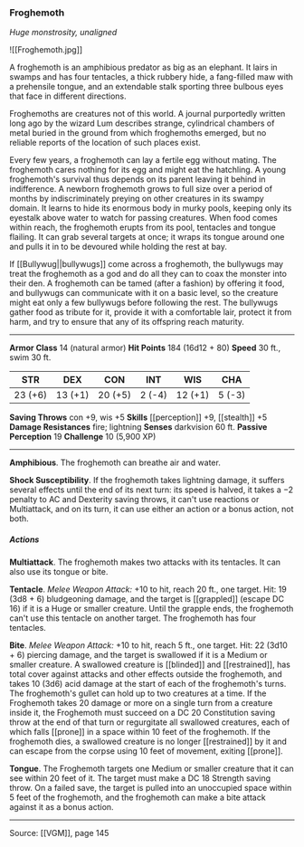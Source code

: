 ### Froghemoth
_Huge monstrosity, unaligned_

![[Froghemoth.jpg]]

A froghemoth is an amphibious predator as big as an elephant. It lairs in swamps and has four tentacles, a thick rubbery hide, a fang-filled maw with a prehensile tongue, and an extendable stalk sporting three bulbous eyes that face in different directions.

Froghemoths are creatures not of this world. A journal purportedly written long ago by the wizard Lum describes strange, cylindrical chambers of metal buried in the ground from which froghemoths emerged, but no reliable reports of the location of such places exist.

Every few years, a froghemoth can lay a fertile egg without mating. The froghemoth cares nothing for its egg and might eat the hatchling. A young froghemoth's survival thus depends on its parent leaving it behind in indifference. A newborn froghemoth grows to full size over a period of months by indiscriminately preying on other creatures in its swampy domain. It learns to hide its enormous body in murky pools, keeping only its eyestalk above water to watch for passing creatures. When food comes within reach, the froghemoth erupts from its pool, tentacles and tongue flailing. It can grab several targets at once; it wraps its tongue around one and pulls it in to be devoured while holding the rest at bay.

If [[Bullywug||bullywugs]] come across a froghemoth, the bullywugs may treat the froghemoth as a god and do all they can to coax the monster into their den. A froghemoth can be tamed (after a fashion) by offering it food, and bullywugs can communicate with it on a basic level, so the creature might eat only a few bullywugs before following the rest. The bullywugs gather food as tribute for it, provide it with a comfortable lair, protect it from harm, and try to ensure that any of its offspring reach maturity.



---

**Armor Class** 14 (natural armor)
**Hit Points** 184 (16d12 + 80)
**Speed** 30 ft., swim 30 ft.

| STR     | DEX     | CON     | INT     | WIS     | CHA     |
|---------|---------|---------|---------|---------|---------|
| 23 (+6) | 13 (+1) | 20 (+5) | 2 (-4) | 12 (+1) | 5 (-3) |

**Saving Throws** con +9, wis +5
**Skills** [[perception]] +9, [[stealth]] +5
**Damage Resistances** fire; lightning
**Senses** darkvision 60 ft.
**Passive Perception** 19
**Challenge** 10 (5,900 XP)

---

**Amphibious**. The froghemoth can breathe air and water.

**Shock Susceptibility**. If the froghemoth takes lightning damage, it suffers several effects until the end of its next turn: its speed is halved, it takes a −2 penalty to AC and Dexterity saving throws, it can't use reactions or Multiattack, and on its turn, it can use either an action or a bonus action, not both.

##### Actions
**Multiattack**. The froghemoth makes two attacks with its tentacles. It can also use its tongue or bite.

**Tentacle**. _Melee Weapon Attack:_ +10 to hit, reach 20 ft., one target. Hit: 19 (3d8 + 6) bludgeoning damage, and the target is [[grappled]] (escape DC 16) if it is a Huge or smaller creature. Until the grapple ends, the froghemoth can't use this tentacle on another target. The froghemoth has four tentacles.

**Bite**. _Melee Weapon Attack:_ +10 to hit, reach 5 ft., one target. Hit: 22 (3d10 + 6) piercing damage, and the target is swallowed if it is a Medium or smaller creature. A swallowed creature is [[blinded]] and [[restrained]], has total cover against attacks and other effects outside the froghemoth, and takes 10 (3d6) acid damage at the start of each of the froghemoth's turns. The froghemoth's gullet can hold up to two creatures at a time. If the Froghemoth takes 20 damage or more on a single turn from a creature inside it, the Froghemoth must succeed on a DC 20 Constitution saving throw at the end of that turn or regurgitate all swallowed creatures, each of which falls [[prone]] in a space within 10 feet of the froghemoth. If the froghemoth dies, a swallowed creature is no longer [[restrained]] by it and can escape from the corpse using 10 feet of movement, exiting [[prone]].

**Tongue**. The Froghemoth targets one Medium or smaller creature that it can see within 20 feet of it. The target must make a DC 18 Strength saving throw. On a failed save, the target is pulled into an unoccupied space within 5 feet of the froghemoth, and the froghemoth can make a bite attack against it as a bonus action.


---

Source: [[VGM]], page 145